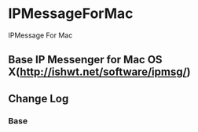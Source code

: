 # IPMessageForMac
IPMessage For Mac 

## Base IP Messenger for Mac OS X(http://ishwt.net/software/ipmsg/)

## Change Log

### Base
